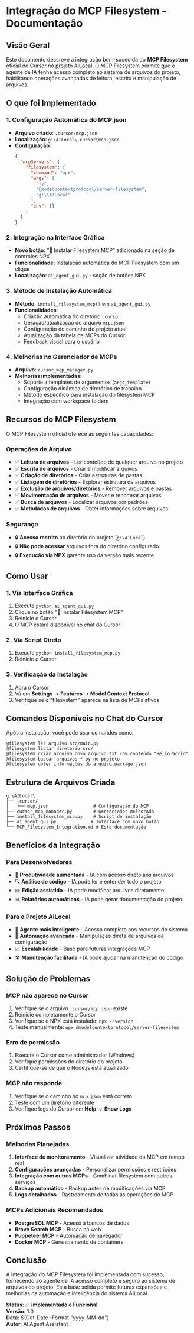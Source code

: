 # Integração do MCP Filesystem - Documentação

## Visão Geral

Este documento descreve a integração bem-sucedida do **MCP Filesystem** oficial do Cursor no projeto AILocal. O MCP Filesystem permite que o agente de IA tenha acesso completo ao sistema de arquivos do projeto, habilitando operações avançadas de leitura, escrita e manipulação de arquivos.

## O que foi Implementado

### 1. Configuração Automática do MCP.json

- **Arquivo criado**: `.cursor/mcp.json`
- **Localização**: `g:\AILocal\.cursor\mcp.json`
- **Configuração**:
  ```json
  {
    "mcpServers": {
      "filesystem": {
        "command": "npx",
        "args": [
          "-y",
          "@modelcontextprotocol/server-filesystem",
          "g:\\AILocal"
        ],
        "env": {}
      }
    }
  }
  ```

### 2. Integração na Interface Gráfica

- **Novo botão**: "📁 Instalar Filesystem MCP" adicionado na seção de controles NPX
- **Funcionalidade**: Instalação automática do MCP Filesystem com um clique
- **Localização**: `ai_agent_gui.py` - seção de botões NPX

### 3. Método de Instalação Automática

- **Método**: `install_filesystem_mcp()` em `ai_agent_gui.py`
- **Funcionalidades**:
  - Criação automática do diretório `.cursor`
  - Geração/atualização do arquivo `mcp.json`
  - Configuração do caminho do projeto atual
  - Atualização da tabela de MCPs do Cursor
  - Feedback visual para o usuário

### 4. Melhorias no Gerenciador de MCPs

- **Arquivo**: `cursor_mcp_manager.py`
- **Melhorias implementadas**:
  - Suporte a templates de argumentos (`args_template`)
  - Configuração dinâmica de diretórios de trabalho
  - Método específico para instalação do filesystem MCP
  - Integração com workspace folders

## Recursos do MCP Filesystem

O MCP Filesystem oficial oferece as seguintes capacidades:

### Operações de Arquivo
- ✅ **Leitura de arquivos** - Ler conteúdo de qualquer arquivo no projeto
- ✅ **Escrita de arquivos** - Criar e modificar arquivos
- ✅ **Criação de diretórios** - Criar estruturas de pastas
- ✅ **Listagem de diretórios** - Explorar estrutura de arquivos
- ✅ **Exclusão de arquivos/diretórios** - Remover arquivos e pastas
- ✅ **Movimentação de arquivos** - Mover e renomear arquivos
- ✅ **Busca de arquivos** - Localizar arquivos por padrões
- ✅ **Metadados de arquivos** - Obter informações sobre arquivos

### Segurança
- 🔒 **Acesso restrito** ao diretório do projeto (`g:\AILocal`)
- 🔒 **Não pode acessar** arquivos fora do diretório configurado
- 🔒 **Execução via NPX** garante uso da versão mais recente

## Como Usar

### 1. Via Interface Gráfica
1. Execute `python ai_agent_gui.py`
2. Clique no botão "📁 Instalar Filesystem MCP"
3. Reinicie o Cursor
4. O MCP estará disponível no chat do Cursor

### 2. Via Script Direto
1. Execute `python install_filesystem_mcp.py`
2. Reinicie o Cursor

### 3. Verificação da Instalação
1. Abra o Cursor
2. Vá em **Settings** → **Features** → **Model Context Protocol**
3. Verifique se o "filesystem" aparece na lista de MCPs ativos

## Comandos Disponíveis no Chat do Cursor

Após a instalação, você pode usar comandos como:

```
@filesystem ler arquivo src/main.py
@filesystem listar diretório src/
@filesystem criar arquivo novo_arquivo.txt com conteúdo "Hello World"
@filesystem buscar arquivos *.py no projeto
@filesystem obter informações do arquivo package.json
```

## Estrutura de Arquivos Criada

```
g:\AILocal\
├── .cursor/
│   └── mcp.json                 # Configuração do MCP
├── cursor_mcp_manager.py        # Gerenciador melhorado
├── install_filesystem_mcp.py    # Script de instalação
├── ai_agent_gui.py             # Interface com novo botão
└── MCP_Filesystem_Integration.md # Esta documentação
```

## Benefícios da Integração

### Para Desenvolvedores
- 🚀 **Produtividade aumentada** - IA com acesso direto aos arquivos
- 🔍 **Análise de código** - IA pode ler e entender todo o projeto
- ✏️ **Edição assistida** - IA pode modificar arquivos diretamente
- 📊 **Relatórios automáticos** - IA pode gerar documentação do projeto

### Para o Projeto AILocal
- 🤖 **Agente mais inteligente** - Acesso completo aos recursos do sistema
- 🔧 **Automação avançada** - Manipulação direta de arquivos de configuração
- 📈 **Escalabilidade** - Base para futuras integrações MCP
- 🛠️ **Manutenção facilitada** - IA pode ajudar na manutenção do código

## Solução de Problemas

### MCP não aparece no Cursor
1. Verifique se o arquivo `.cursor/mcp.json` existe
2. Reinicie completamente o Cursor
3. Verifique se o NPX está instalado: `npx --version`
4. Teste manualmente: `npx @modelcontextprotocol/server-filesystem`

### Erro de permissão
1. Execute o Cursor como administrador (Windows)
2. Verifique permissões do diretório do projeto
3. Certifique-se de que o Node.js está atualizado

### MCP não responde
1. Verifique se o caminho no `mcp.json` está correto
2. Teste com um diretório diferente
3. Verifique logs do Cursor em **Help** → **Show Logs**

## Próximos Passos

### Melhorias Planejadas
1. **Interface de monitoramento** - Visualizar atividade do MCP em tempo real
2. **Configurações avançadas** - Personalizar permissões e restrições
3. **Integração com outros MCPs** - Combinar filesystem com outros serviços
4. **Backup automático** - Backup antes de modificações via MCP
5. **Logs detalhados** - Rastreamento de todas as operações do MCP

### MCPs Adicionais Recomendados
- **PostgreSQL MCP** - Acesso a bancos de dados
- **Brave Search MCP** - Busca na web
- **Puppeteer MCP** - Automação de navegador
- **Docker MCP** - Gerenciamento de containers

## Conclusão

A integração do MCP Filesystem foi implementada com sucesso, fornecendo ao agente de IA acesso completo e seguro ao sistema de arquivos do projeto. Esta base sólida permite futuras expansões e melhorias na automação e inteligência do sistema AILocal.

**Status**: ✅ **Implementado e Funcional**  
**Versão**: 1.0  
**Data**: $(Get-Date -Format "yyyy-MM-dd")  
**Autor**: AI Agent Assistant